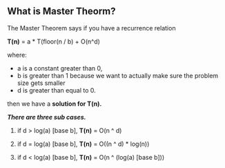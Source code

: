 ## What is Master Theorm?

The Master Theorem says if you have a recurrence relation

**T(n)** = a * T(floor(n / b) + O(n^d)

where:

- a is a constant greater than 0,
- b is greater than 1 because we want to actually make sure the problem size gets smaller
- d is greater than equal to 0.

then we have a **solution for T(n).**

***There are three sub cases.***

1. if d > log(a) [base b],
			   **T(n)** = O(n ^ d)

2. if d = log(a) [base b],
			   **T(n)** = O((n ^ d) * log(n))

3. if d < log(a) [base b],
			   **T(n)** = O(n ^ (log(a) [base b]))